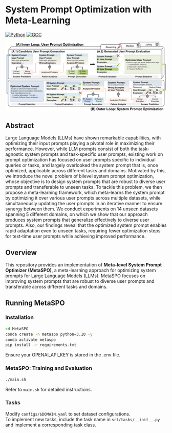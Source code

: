 # System Prompt Optimization with Meta-Learning
[![Python](https://img.shields.io/badge/Python-3.10%2B-orange)](https://www.python.org/downloads/release/python-310s0/)
[![GCC](https://img.shields.io/badge/gcc-9.1%2B-blue)](https://gcc.gnu.org/gcc-9/)

![MetaSPO](asset/main_fig.jpg)

## Abstract
Large Language Models (LLMs) have shown remarkable capabilities, with optimizing their input prompts playing a pivotal role in maximizing their performance. However, while LLM prompts consist of both the task-agnostic system prompts and task-specific user prompts, existing work on prompt optimization has focused on user prompts specific to individual queries or tasks, and largely overlooked the system prompt that is, once optimized, applicable across different tasks and domains. Motivated by this, we introduce the novel problem of bilevel system prompt optimization, whose objective is to design system prompts that are robust to diverse user prompts and transferable to unseen tasks. To tackle this problem, we then propose a meta-learning framework, which meta-learns the system prompt by optimizing it over various user prompts across multiple datasets, while simultaneously updating the user prompts in an iterative manner to ensure synergy between them. We conduct experiments on 14 unseen datasets spanning 5 different domains, on which we show that our approach produces system prompts that generalize effectively to diverse user prompts. Also, our findings reveal that the optimized system prompt enables rapid adaptation even to unseen tasks, requiring fewer optimization steps for test-time user prompts while achieving improved performance.

## Overview
This repository provides an implementation of **Meta-level System Prompt Optimizer (MetaSPO)**, a meta-learning approach for optimizing system prompts for Large Language Models (LLMs). MetaSPO focuses on improving system prompts 
that are robust to diverse user prompts and transferable across different tasks and domains.


## Running MetaSPO
### Installation
```bash
cd MetaSPO
conda create -n metaspo python=3.10 -y
conda activate metaspo
pip install -r requirements.txt
```
Ensure your OPENAI_API_KEY is stored in the .env file.

### MetaSPO: Training and Evaluation
```bash
./main.sh
```
Refer to `main.sh` for detailed instructions.


### Tasks
Modify `configs/$DOMAIN.yaml` to set dataset configurations.  
To implement new tasks, include the task name in `srt/tasks/__init__.py` and implement a corresponding task class.